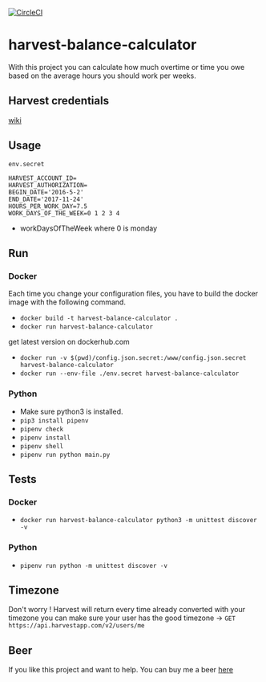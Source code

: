 [![CircleCI](https://circleci.com/gh/wilau2/harvest-balance-calculator.svg?style=svg)](https://circleci.com/gh/wilau2/harvest-balance-calculator)

# harvest-balance-calculator

With this project you can calculate how much overtime or time you owe based on the average hours you should work per weeks.

## Harvest credentials
[wiki](https://github.com/wilau2/harvest-balance-calculator/wiki/Setting-up-harvest-credentials)

## Usage
`env.secret`
```
HARVEST_ACCOUNT_ID=
HARVEST_AUTHORIZATION=
BEGIN_DATE='2016-5-2'
END_DATE='2017-11-24'
HOURS_PER_WORK_DAY=7.5
WORK_DAYS_OF_THE_WEEK=0 1 2 3 4
```
- workDaysOfTheWeek where 0 is monday

## Run 
### Docker
Each time you change your configuration files, you have to build the docker image with the following command.
- `docker build -t harvest-balance-calculator .`
- `docker run harvest-balance-calculator`

get latest version on dockerhub.com
- `docker run -v $(pwd)/config.json.secret:/www/config.json.secret harvest-balance-calculator`
- `docker run --env-file ./env.secret harvest-balance-calculator`

### Python
- Make sure python3 is installed.
- `pip3 install pipenv`
- `pipenv check`
- `pipenv install`
- `pipenv shell`
- `pipenv run python main.py`

## Tests
### Docker
- `docker run harvest-balance-calculator python3 -m unittest discover -v`
### Python
- `pipenv run python -m unittest discover -v`

## Timezone
Don't worry !
Harvest will return every time already converted with your timezone
you can make sure your user has the good timezone ->  `GET https://api.harvestapp.com/v2/users/me`

## Beer
If you like this project and want to help. You can buy me a beer [here](https://www.paypal.me/williamlauze)
